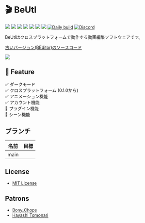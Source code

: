 # 🎬 BeUtl

![](https://img.shields.io/github/issues/b-editor/BeUtl)
![](https://img.shields.io/github/forks/b-editor/BeUtl)
![](https://img.shields.io/github/stars/b-editor/BeUtl)
![](https://img.shields.io/github/license/b-editor/BeUtl)
![](https://img.shields.io/github/downloads/b-editor/BeUtl/total)
![](https://img.shields.io/github/v/release/b-editor/BeUtl)
![](https://img.shields.io/github/repo-size/b-editor/BeUtl)
[![Daily build](https://github.com/b-editor/BeUtl/actions/workflows/daily-build.yml/badge.svg)](https://github.com/b-editor/BeUtl/actions/workflows/daily-build.yml)
[![Discord](https://img.shields.io/discord/868076100511760385.svg?label=&logo=discord&logoColor=ffffff&color=7389D8&labelColor=6A7EC2)](https://discord.gg/Bm3pnVc928)

BeUtlはクロスプラットフォームで動作する動画編集ソフトウェアです。  

[古いバージョン(BEditor)のソースコード](https://github.com/b-editor/BeUtl/tree/old/main)

![](https://raw.github.com/b-editor/BeUtl/main/assets/screenshots/screenshot-light-dark.png)

## 📖 Feature

✅ ダークモード  
✅ クロスプラットフォーム (0.1.0から)  
✅ アニメーション機能  
✅ アカウント機能  
🚧 プラグイン機能  
🚧 シーン機能  

## ブランチ
| 名前 | 目標 |
| --- | --- |
| main |  |

## License

- [MIT License](https://github.com/b-editor/BeUtl/blob/main/LICENSE)

## Patrons

- [Bony_Chops](https://www.patreon.com/user/creators?u=52944861)
- [Hayashi Tomonari](https://www.patreon.com/user/creators?u=62872137)
